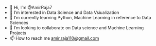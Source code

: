 - 👋 Hi, I’m @AmirRaja7
- 👀 I’m interested in Data Science and Data Vsiualization
- 🌱 I’m currently learning Python, Machine Learning in reference to Data Sciences
- 💞️ I’m looking to collaborate on Data science and Machine Learning Projects
- 📫 How to reach me amir.raja110@gmail.com

<!---
AmirRaja7/AmirRaja7 is a ✨ special ✨ repository because its `README.md` (this file) appears on your GitHub profile.
You can click the Preview link to take a look at your changes.
--->

